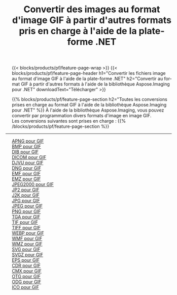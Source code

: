 ﻿---
title: Convertir des images au format d'image GIF à partir d'autres formats pris en charge à l'aide de la plate-forme .NET 
weight: 3920
url: /fr/net/conversion/to/gif 
lang: fr
langdirlevel: 2
locales: zh-hans,ja,it,ru,de,es,fr,nl,id,lt,pl,pt,vi,tr,ko,zh-hant,ar,hi,th,sv,cs,uk,he
description: En utilisant Aspose.Imaging pour la bibliothèque .NET, il est facile de convertir en GIF à partir d'autres formats d'image pris en charge
---

{{< blocks/products/pf/feature-page-wrap >}}
{{< blocks/products/pf/feature-page-header h1="Convertir les fichiers image au format d'image GIF à l'aide de la plate-forme .NET" h2="Convertir au format GIF à partir d'autres formats à l'aide de la bibliothèque Aspose.Imaging pour .NET" downloadText="Télécharger" >}}


{{% blocks/products/pf/feature-page-section  h2="Toutes les conversions prises en charge au format GIF à l'aide de la bibliothèque Aspose.Imaging pour .NET" %}}
À l'aide de la bibliothèque Aspose.Imaging, vous pouvez convertir par programmation divers formats d'image en image GIF.
<br/>
Les conversions suivantes sont prises en charge :
{{% /blocks/products/pf/feature-page-section %}}
<div class="container-fluid productfamilypage bg-gray">
    <div class="convertypes bg-gray agp-content section">
        <div class="container">
		<hr style="margin-left:-20px;"/>
		<div class="row other-converters">
		    <div class='col-md-2 other-converter remove-lp remove-rp'><a href="/imaging/fr/net/conversion/apng-to-gif" >APNG pour GIF</a></div>
<div class='col-md-2 other-converter remove-lp remove-rp'><a href="/imaging/fr/net/conversion/bmp-to-gif" >BMP pour GIF</a></div>
<div class='col-md-2 other-converter remove-lp remove-rp'><a href="/imaging/fr/net/conversion/dib-to-gif" >DIB pour GIF</a></div>
<div class='col-md-2 other-converter remove-lp remove-rp'><a href="/imaging/fr/net/conversion/dicom-to-gif" >DICOM pour GIF</a></div>
<div class='col-md-2 other-converter remove-lp remove-rp'><a href="/imaging/fr/net/conversion/djvu-to-gif" >DJVU pour GIF</a></div>
<div class='col-md-2 other-converter remove-lp remove-rp'><a href="/imaging/fr/net/conversion/dng-to-gif" >DNG pour GIF</a></div>
<div class='col-md-2 other-converter remove-lp remove-rp'><a href="/imaging/fr/net/conversion/emf-to-gif" >EMF pour GIF</a></div>
<div class='col-md-2 other-converter remove-lp remove-rp'><a href="/imaging/fr/net/conversion/emz-to-gif" >EMZ pour GIF</a></div>
<div class='col-md-2 other-converter remove-lp remove-rp'><a href="/imaging/fr/net/conversion/jpeg2000-to-gif" >JPEG2000 pour GIF</a></div>
<div class='col-md-2 other-converter remove-lp remove-rp'><a href="/imaging/fr/net/conversion/jp2-to-gif" >JP2 pour GIF</a></div>
<div class='col-md-2 other-converter remove-lp remove-rp'><a href="/imaging/fr/net/conversion/j2k-to-gif" >J2K pour GIF</a></div>
<div class='col-md-2 other-converter remove-lp remove-rp'><a href="/imaging/fr/net/conversion/jpg-to-gif" >JPG pour GIF</a></div>
<div class='col-md-2 other-converter remove-lp remove-rp'><a href="/imaging/fr/net/conversion/jpeg-to-gif" >JPEG pour GIF</a></div>
<div class='col-md-2 other-converter remove-lp remove-rp'><a href="/imaging/fr/net/conversion/png-to-gif" >PNG pour GIF</a></div>
<div class='col-md-2 other-converter remove-lp remove-rp'><a href="/imaging/fr/net/conversion/tga-to-gif" >TGA pour GIF</a></div>
<div class='col-md-2 other-converter remove-lp remove-rp'><a href="/imaging/fr/net/conversion/tif-to-gif" >TIF pour GIF</a></div>
<div class='col-md-2 other-converter remove-lp remove-rp'><a href="/imaging/fr/net/conversion/tiff-to-gif" >TIFF pour GIF</a></div>
<div class='col-md-2 other-converter remove-lp remove-rp'><a href="/imaging/fr/net/conversion/webp-to-gif" >WEBP pour GIF</a></div>
<div class='col-md-2 other-converter remove-lp remove-rp'><a href="/imaging/fr/net/conversion/wmf-to-gif" >WMF pour GIF</a></div>
<div class='col-md-2 other-converter remove-lp remove-rp'><a href="/imaging/fr/net/conversion/wmz-to-gif" >WMZ pour GIF</a></div>
<div class='col-md-2 other-converter remove-lp remove-rp'><a href="/imaging/fr/net/conversion/svg-to-gif" >SVG pour GIF</a></div>
<div class='col-md-2 other-converter remove-lp remove-rp'><a href="/imaging/fr/net/conversion/svgz-to-gif" >SVGZ pour GIF</a></div>
<div class='col-md-2 other-converter remove-lp remove-rp'><a href="/imaging/fr/net/conversion/eps-to-gif" >EPS pour GIF</a></div>
<div class='col-md-2 other-converter remove-lp remove-rp'><a href="/imaging/fr/net/conversion/cdr-to-gif" >CDR pour GIF</a></div>
<div class='col-md-2 other-converter remove-lp remove-rp'><a href="/imaging/fr/net/conversion/cmx-to-gif" >CMX pour GIF</a></div>
<div class='col-md-2 other-converter remove-lp remove-rp'><a href="/imaging/fr/net/conversion/otg-to-gif" >OTG pour GIF</a></div>
<div class='col-md-2 other-converter remove-lp remove-rp'><a href="/imaging/fr/net/conversion/odg-to-gif" >ODG pour GIF</a></div>
<div class='col-md-2 other-converter remove-lp remove-rp'><a href="/imaging/fr/net/conversion/ico-to-gif" >ICO pour GIF</a></div>
                </div>
        </div>
    </div>
</div>
<br/>

